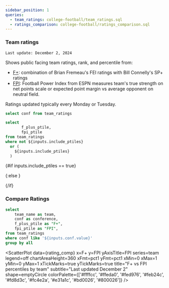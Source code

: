 ```yaml
---
sidebar_position: 1
queries:
  - team_ratings: college-football/team_ratings.sql
  - ratings_comparison: college-football/ratings_comparison.sql
---
```


### Team ratings 

`Last update: December 2, 2024`

Shows public facing team ratings, rank, and percentile from: 
- [F+](https://www.bcftoys.com/2024-fplus/): combination of Brian Fremeau's FEI ratings with Bill Connelly's SP+ ratings
- [FPI](https://www.espn.com/college-football/fpi): Football Power Index from ESPN measures team's true strength on net points scale or expected point margin vs average opponent on neutral field.

Ratings updated typically every Monday or Tuesday.

```sql confs
select conf from team_ratings
```

```sql include_ptiles
select 
       f_plus_ptile,
       fpi_ptile
from team_ratings
where not ${inputs.include_ptiles} 
  or (
    ${inputs.include_ptiles}
  )
```

<Dropdown data={confs} name=conf value=conf defaultValue="%">
  <DropdownOption value="%" valueLabel="All conferences"/>
</Dropdown>

<Checkbox
    title="Include percentiles" 
    name=include_ptiles
    defaultValue=true
/>

{#if inputs.include_ptiles == true}

<DataTable data={team_ratings} rows=all search=true rowNumbers=true>
  <Column id=team_name title="Team"/>
  <Column id=f_plus_rk title="Rank" colGroup="F+"/>
  <Column id=f_plus fmt=num2 title="Rating" redNegatives=true colGroup="F+"/>
  <Column id="f_plus_ptile" fmt="pct" title="% tile" contentType=bar barColor=#c3f6c3 backgroundColor=#fbb0a9 colGroup="F+"/>
  <Column id=fpi_rk title="Rank" colGroup="FPI"/>
  <Column id=fpi fmt=num2 title="Rating" redNegatives=true colGroup="FPI"/>
  <Column id=fpi_ptile fmt=pct title="% tile" contentType=bar barColor=#c3f6c3 backgroundColor=#fbb0a9 colGroup="FPI"/>
</DataTable>

{:else }

<DataTable data={team_ratings} rows=all rowNumbers=true>
  <Column id=team_name title="Team"/>
  <Column id=f_plus_rk title="Rank" colGroup="F+"/>
  <Column id=f_plus fmt=num2 title="Rating" redNegatives=true colGroup="F+"/>
  <Column id=fpi_rk title="Rank" colGroup="FPI"/>
  <Column id=fpi fmt=num2 title="Rating" redNegatives=true colGroup="FPI"/>
</DataTable>
{/if}

### Compare Ratings

```sql rating_comp
select
    team_name as team,
    conf as conference,
    f_plus_ptile as "F+",
    fpi_ptile as "FPI",
from team_ratings
where conf like '${inputs.conf.value}'
group by all
```

<Dropdown data={confs} name=conf value=conf defaultValue="%">
  <DropdownOption value="%" valueLabel="All conferences"/>
</Dropdown>

<ScatterPlot 
    data={rating_comp}
    x=F+
    y=FPI
    yAxisTitle=FPI
    series=team
    legend=off
    chartAreaHeight=360
    xFmt=pct1
    yFmt=pct1
    xMin=0
    xMax=1
    yMin=0
    yMax=1
    xTickMarks=true
    yTickMarks=true
    title="F+ vs FPI percentiles by team"
    subtitle="Last updated December 2"
    shape=emptyCircle
    colorPalette={['#ffffcc', '#ffeda0', '#fed976', '#feb24c', '#fd8d3c', '#fc4e2a', '#e31a1c', '#bd0026', '#800026']}
/>
